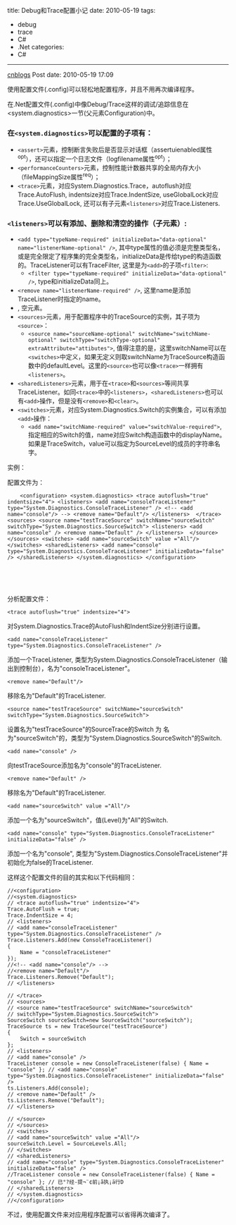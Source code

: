 title: Debug和Trace配置小记
date: 2010-05-19
tags:
  - debug
  - trace
  - C#
  - .Net
categories:
  - C#
---

[cnblogs](http://www.cnblogs.com/pcy0/archive/2010/05/19/1739392.html) Post date: 2010-05-19 17:09

使用配置文件(.config)可以轻松地配置程序，并且不用再次编译程序。

在.Net配置文件(.config)中像Debug/Trace这样的调试/追踪信息在<system.diagnostics>一节(父元素Configuration)中。

### 在`<system.diagnostics>`可以配置的子项有：

-   `<assert>`元素，控制断言失败后是否显示对话框（assertuienabled属性<sup>opt</sup>），还可以指定一个日志文件（logfilename属性<sup>opt</sup>）；
-   `<performanceCounters>`元素，控制性能计数器共享的全局内存大小（fileMappingSize属性<sup>req</sup>）；
-   `<trace>`元素，对应System.Diagnostics.Trace，autoflush对应Trace.AutoFlush, indentsize对应Trace.IndentSize, useGlobalLock对应Trace.UseGlobalLock, 还可以有子元素`<listeners>`对应Trace.Listeners.

### `<listeners>`可以有添加、删除和清空的操作（子元素）:

-   `<add type="typeName-required" initializeData="data-optional" name="listenerName-optional" />`, 其中type属性的值必须是完整类型名，或是完全限定了程序集的完全类型名，initializeData是传给type的构造函数的。TraceListener可以有TraceFilter, 这里是为`<add>`的子项`<filter>`:
     -   `<filter type="typeName-required" initializeData="data-optional" />`, type和initializeData同上。
-   `<remove name="listenerName-required" />`, 这里name是添加TraceListener时指定的name。
-   <clear/>, 空元素。
-   `<sources>`元素，用于配置程序中的TraceSource的实例，其子项为`<source>`：
    -   `<source name="sourceName-optional" switchName="switchName-optional" switchType="switchType-optional" extraAttribute="attibutes">`, 值得注意的是，这里switchName可以在`<switches>`中定义，如果无定义则取switchName为TraceSource构造函数中的defaultLevel。这里的`<source>`也可以像`<trace>`一样拥有`<listeners>`。
-   `<sharedListeners>`元素，用于在`<trace>`和`<sources>`等间共享TraceListener。如同`<trace>`中的`<listeners>`，`<sharedListeners>`也可以有`<add>`操作，但是没有`<remove>`和`<clear>`。
-   `<switches>`元素，对应System.Diagnostics.Switch的实例集合，可以有添加`<add>`操作：
    -   `<add name="switchName-required" value="switchValue-required">`, 指定相应的Switch的值，name对应Switch构造函数中的displayName。如果是TraceSwitch，value可以指定为SourceLevel的成员的字符串名字。

实例：

配置文件为：

```
    <configuration> <system.diagnostics> <trace autoflush="true" indentsize="4"> <listeners> <add name="consoleTraceListener" type="System.Diagnostics.ConsoleTraceListener" /> <!-- <add name="console"/> --> <remove name="Default"/> </listeners>  </trace> <sources> <source name="testTraceSource" switchName="sourceSwitch" switchType="System.Diagnostics.SourceSwitch"> <listeners> <add name="console" /> <remove name="Default" /> </listeners>  </source> </sources> <switches> <add name="sourceSwitch" value ="All"/> </switches> <sharedListeners> <add name="console" type="System.Diagnostics.ConsoleTraceListener" initializeData="false" /> </sharedListeners> </system.diagnostics> </configuration> 
```


 

 

分析配置文件：

`<trace autoflush="true" indentsize="4">`

对System.Diagnostics.Trace的AutoFlush和IndentSize分别进行设置。

`<add name="consoleTraceListener" type="System.Diagnostics.ConsoleTraceListener" />`

添加一个TraceListener, 类型为System.Diagnostics.ConsoleTraceListener（输出到控制台），名为"consoleTraceListener"。

`<remove name="Default"/>`

移除名为"Default"的TraceListener.

`<source name="testTraceSource" switchName="sourceSwitch" switchType="System.Diagnostics.SourceSwitch">`

设置名为"testTraceSource"的SourceTrace的Switch 为 名为"sourceSwitch"的，类型为"System.Diagnostics.SourceSwitch"的Switch.

`<add name="console" />`

向testTraceSource添加名为"console"的TraceListener.

`<remove name="Default" />`

移除名为"Default"的TraceListener.

`<add name="sourceSwitch" value ="All"/>`

添加一个名为"sourceSwitch"，值(Level)为"All"的Switch.

`<add name="console" type="System.Diagnostics.ConsoleTraceListener" initializeData="false" />`

添加一个名为"console", 类型为"System.Diagnostics.ConsoleTraceListener"并初始化为false的TraceListener.

这样这个配置文件的目的其实和以下代码相同：

```CSharp
//<configuration>
//<system.diagnostics>
// <trace autoflush="true" indentsize="4">
Trace.AutoFlush = true;
Trace.IndentSize = 4;
// <listeners>
// <add name="consoleTraceListener" type="System.Diagnostics.ConsoleTraceListener" />
Trace.Listeners.Add(new ConsoleTraceListener()
{
    Name = "consoleTraceListener"
});
//<!-- <add name="console"/> -->
//<remove name="Default"/>
Trace.Listeners.Remove("Default");
// </listeners>

// </trace>
// <sources>
// <source name="testTraceSource" switchName="sourceSwitch"
// switchType="System.Diagnostics.SourceSwitch">
SourceSwitch sourceSwitch=new SourceSwitch("sourceSwitch");
TraceSource ts = new TraceSource("testTraceSource")
{
    Switch = sourceSwitch
};
// <listeners>
// <add name="console" />
TraceListener console = new ConsoleTraceListener(false) { Name = "console" }; // <add name="console" type="System.Diagnostics.ConsoleTraceListener" initializeData="false" />
ts.Listeners.Add(console);
// <remove name="Default" />
ts.Listeners.Remove("Default");
// </listeners>

// </source>
// </sources>
// <switches>
// <add name="sourceSwitch" value ="All"/>
sourceSwitch.Level = SourceLevels.All;
// </switches>
// <sharedListeners>
// <add name="console" type="System.Diagnostics.ConsoleTraceListener" initializeData="false" />
//TraceListener console = new ConsoleTraceListener(false) { Name = "console" }; // 已°?经-提¬¨¢前¡ã执¡ä行D
// </sharedListeners>
// </system.diagnostics>
//</configuration>
```


不过，使用配置文件来对应用程序配置可以省得再次编译了。

